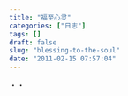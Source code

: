 ```yaml
---
title: "福至心灵"
categories: ["日志"]
tags: []
draft: false
slug: "blessing-to-the-soul"
date: "2011-02-15 07:57:04"
---
```


・・

